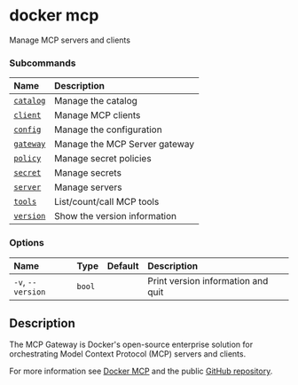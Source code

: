 # docker mcp

<!---MARKER_GEN_START-->
Manage MCP servers and clients

### Subcommands

| Name                        | Description                   |
|:----------------------------|:------------------------------|
| [`catalog`](mcp_catalog.md) | Manage the catalog            |
| [`client`](mcp_client.md)   | Manage MCP clients            |
| [`config`](mcp_config.md)   | Manage the configuration      |
| [`gateway`](mcp_gateway.md) | Manage the MCP Server gateway |
| [`policy`](mcp_policy.md)   | Manage secret policies        |
| [`secret`](mcp_secret.md)   | Manage secrets                |
| [`server`](mcp_server.md)   | Manage servers                |
| [`tools`](mcp_tools.md)     | List/count/call MCP tools     |
| [`version`](mcp_version.md) | Show the version information  |


### Options

| Name              | Type   | Default | Description                        |
|:------------------|:-------|:--------|:-----------------------------------|
| `-v`, `--version` | `bool` |         | Print version information and quit |


<!---MARKER_GEN_END-->

## Description

The MCP Gateway is Docker's open-source enterprise solution for orchestrating
Model Context Protocol (MCP) servers and clients.

For more information see [Docker MCP](https://docs.docker.com/ai/mcp-catalog-and-toolkit/mcp-gateway.md) and
the public [GitHub repository](https://github.com/docker/mcp-gateway).
